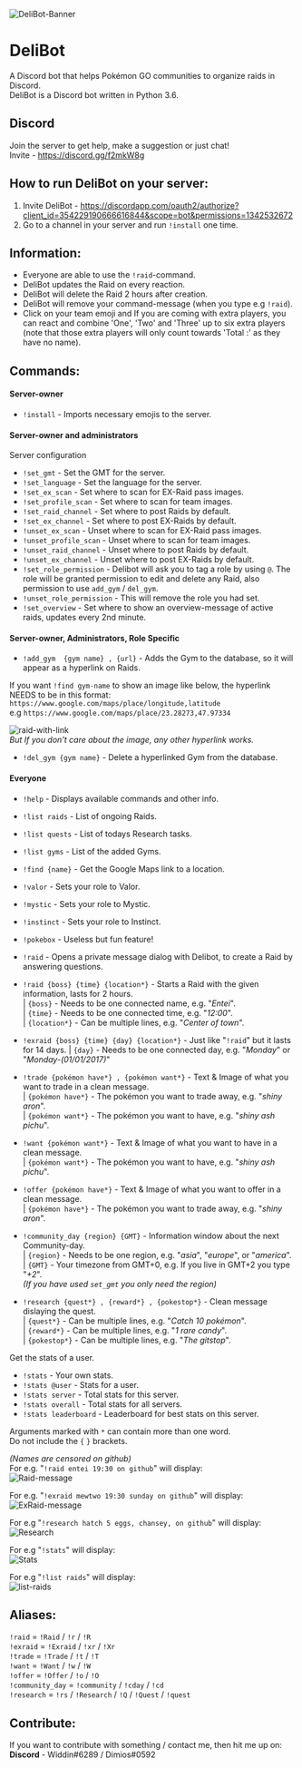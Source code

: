 

![DeliBot-Banner](https://github.com/OfficialWiddin/DeliBot/blob/master/images/DBanner.png)

# DeliBot
A Discord bot that helps Pokémon GO communities to organize raids in Discord.  
DeliBot is a Discord bot written in Python 3.6.

## Discord
Join the server to get help, make a suggestion or just chat!  
Invite - https://discord.gg/f2mkW8g  

## How to run DeliBot on your server:
1. Invite DeliBot - https://discordapp.com/oauth2/authorize?client_id=354229190666616844&scope=bot&permissions=1342532672
2. Go to a channel in your server and run `!install` one time.

## Information:
- Everyone are able to use the ``!raid``-command.  
- DeliBot updates the Raid on every reaction.
- DeliBot will delete the Raid 2 hours after creation.
- DeliBot will remove your command-message (when you type e.g `!raid`).
- Click on your team emoji and If you are coming with extra players, you can react and combine 'One', 'Two' and 'Three' up to six extra players (note that those extra players will only count towards 'Total :' as they have no name).  

## Commands:
#### Server-owner 
- `!install` - Imports necessary emojis to the server.

#### Server-owner and administrators

Server configuration
- `!set_gmt` - Set the GMT for the server.
- `!set_language` - Set the language for the server.
- `!set_ex_scan` - Set where to scan for EX-Raid pass images.
- `!set_profile_scan` - Set where to scan for team images.
- `!set_raid_channel` - Set where to post Raids by default.
- `!set_ex_channel` - Set where to post EX-Raids by default.
- `!unset_ex_scan` - Unset where to scan for EX-Raid pass images.
- `!unset_profile_scan` - Unset where to scan for team images.
- `!unset_raid_channel` - Unset where to post Raids by default.
- `!unset_ex_channel` - Unset where to post EX-Raids by default.
- `!set_role_permission` - Delibot will ask you to tag a role by using `@`. The role will be granted permission to edit and delete any Raid, also permission to use `add_gym` / `del_gym`. 
- `!unset_role_permission` - This will remove the role you had set.  
- `!set_overview` - Set where to show an overview-message of active raids, updates every 2nd minute.

#### Server-owner, Administrators, Role Specific
- `!add_gym  {gym name} , {url}` - Adds the Gym to the database, so it will appear as a hyperlink on Raids.  

If you want `!find gym-name` to show an image like below, the hyperlink NEEDS to be in this format:  
`https://www.google.com/maps/place/longitude,latitude`  
e.g `https://www.google.com/maps/place/23.28273,47.97334`  

![raid-with-link](https://cdn.discordapp.com/attachments/416342787240230917/488314774292135937/unknown.png)  
*But If you don't care about the image, any other hyperlink works.*

- `!del_gym {gym name}` - Delete a hyperlinked Gym from the database.


#### Everyone
- `!help` - Displays available commands and other info.  
- `!list raids` - List of ongoing Raids.
- `!list quests` - List of todays Research tasks.
- `!list gyms` - List of the added Gyms.
- `!find {name}` - Get the Google Maps link to a location.
- `!valor` - Sets your role to Valor.
- `!mystic` - Sets your role to Mystic.
- `!instinct` - Sets your role to Instinct.
- `!pokebox` - Useless but fun feature!
- `!raid` - Opens a private message dialog with Delibot, to create a Raid by answering questions.
- `!raid {boss} {time} {location*}` - Starts a Raid with the given information, lasts for 2 hours.  
  | `{boss}` - Needs to be one connected name, e.g. "*Entei*".  
  | `{time}` - Needs to be one connected time, e.g. "*12:00*".  
  | `{location*}` - Can be multiple lines, e.g. "*Center of town*".  

- `!exraid {boss} {time} {day} {location*}` - Just like "`!raid`" but it lasts for 14 days. 
  | `{day}` - Needs to be one connected day, e.g. "*Monday*" or "*Monday-(01/01/2017)*"  
    
- `!trade {pokémon have*} , {pokémon want*}` - Text & Image of what you want to trade in a clean message.  
  | `{pokémon have*}` - The pokémon you want to trade away, e.g. "*shiny aron*".  
  | `{pokémon want*}` - The pokémon you want to have, e.g. "*shiny ash pichu*".  

- `!want {pokémon want*}` - Text & Image of what you want to have in a clean message.  
  | `{pokémon want*}` - The pokémon you want to have, e.g. "*shiny ash pichu*".  

- `!offer {pokémon have*}` - Text & Image of what you want to offer in a clean message.  
  | `{pokémon have*}` - The pokémon you want to trade away, e.g. "*shiny aron*".  
  
- `!community_day {region} {GMT}` - Information window about the next Community-day.  
  | `{region}` - Needs to be one region, e.g. "*asia*", "*europe*", or "*america*".  
  | `{GMT}` - Your timezone from GMT+0, e.g. If you live in GMT+2 you type "*+2*".  
  *(If you have used `set_gmt` you only need the region)*
  
- `!research {quest*} , {reward*} , {pokestop*}` - Clean message dislaying the quest.  
  | `{quest*}` - Can be multiple lines, e.g. "*Catch 10 pokémon*".  
  | `{reward*}` - Can be multiple lines, e.g. "*1 rare candy*".  
  | `{pokestop*}` - Can be multiple lines, e.g. "*The gitstop*".    

Get the stats of a user.
- `!stats` - Your own stats.
- `!stats @user` - Stats for a user.
- `!stats server` - Total stats for this server.
- `!stats overall` - Total stats for all servers.
- `!stats leaderboard` - Leaderboard for best stats on this server.

Arguments marked with `*` can contain more than one word.  
Do not include the `{` `}` brackets.

*(Names are censored on github)*  
For e.g. "`!raid entei 19:30 on github`" will display:  
![Raid-message](https://raw.githubusercontent.com/OfficialWiddin/DeliBot/master/images/Raid.PNG)


For e.g. "`!exraid mewtwo 19:30 sunday on github`" will display:  
![ExRaid-message](https://raw.githubusercontent.com/OfficialWiddin/DeliBot/master/images/ExRaid.PNG)  


For e.g "`!research hatch 5 eggs, chansey, on github`" will display:  
![Research](https://raw.githubusercontent.com/OfficialWiddin/DeliBot/master/images/research.PNG)


For e.g "`!stats`" will display:  
![Stats](https://raw.githubusercontent.com/OfficialWiddin/DeliBot/master/images/stats.PNG)


For e.g "`!list raids`" will display:  
![list-raids](https://raw.githubusercontent.com/OfficialWiddin/DeliBot/master/images/list_raids.PNG)

## Aliases:
`!raid`   = `!Raid` / `!r` / `!R`  
`!exraid` = `!Exraid` / `!xr` / `!Xr`  
`!trade`  = `!Trade` / `!t` / `!T`  
`!want`   = `!Want` / `!w` / `!W`  
`!offer`  = `!Offer` / `!o` / `!O`  
`!community_day` = `!community` / `!cday` / `!cd`  
`!research` = `!rs`  / `!Research` / `!Q` / `!Quest` / `!quest`  


## Contribute:
If you want to contribute with something / contact me, then hit me up on:  
**Discord** - Widdin#6289  / Dimios#0592

